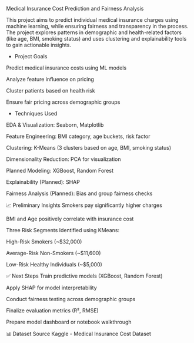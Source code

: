Medical Insurance Cost Prediction and Fairness Analysis






This project aims to predict individual medical insurance charges using machine learning, while ensuring fairness and transparency in the process. The project explores patterns in demographic and health-related factors (like age, BMI, smoking status) and uses clustering and explainability tools to gain actionable insights.

- Project Goals

Predict medical insurance costs using ML models

Analyze feature influence on pricing

Cluster patients based on health risk

Ensure fair pricing across demographic groups

- Techniques Used
  
EDA & Visualization: Seaborn, Matplotlib

Feature Engineering: BMI category, age buckets, risk factor

Clustering: K-Means (3 clusters based on age, BMI, smoking status)

Dimensionality Reduction: PCA for visualization

Planned Modeling: XGBoost, Random Forest

Explainability (Planned): SHAP

Fairness Analysis (Planned): Bias and group fairness checks

📈 Preliminary Insights
Smokers pay significantly higher charges

BMI and Age positively correlate with insurance cost

Three Risk Segments Identified using KMeans:

High-Risk Smokers (~$32,000)

Average-Risk Non-Smokers (~$11,600)

Low-Risk Healthy Individuals (~$5,000)

✅ Next Steps
Train predictive models (XGBoost, Random Forest)

Apply SHAP for model interpretability

Conduct fairness testing across demographic groups

Finalize evaluation metrics (R², RMSE)

Prepare model dashboard or notebook walkthrough

📊 Dataset Source
Kaggle - Medical Insurance Cost Dataset

